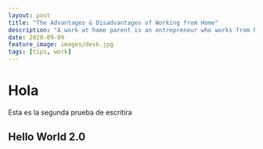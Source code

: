 ```yaml
---
layout: post
title: "The Advantages & Disadvantages of Working from Home"
description: "A work at home parent is an entrepreneur who works from home and integrates parenting into his or her business activities."
date: 2020-09-09
feature_image: images/desk.jpg 
tags: [tips, work]
---
```


# Hola
Esta es la segunda prueba de escritira

## Hello World 2.0